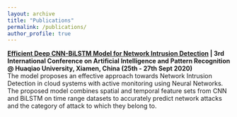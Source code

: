 ```yaml
---
layout: archive
title: "Publications"
permalink: /publications/
author_profile: true
---
```


**[Efficient Deep CNN-BiLSTM Model for Network Intrusion Detection](https://dl.acm.org/doi/10.1145/3430199.3430224) | 3rd International Conference on Artificial Intelligence and Pattern Recognition @ Huaqiao University, Xiamen, China (25th - 27th Sept 2020)**\
The model proposes an effective approach towards Network Intrusion Detection in cloud systems with active monitoring using Neural Networks. The proposed model combines spatial and temporal feature sets from CNN and BiLSTM on time range datasets to accurately predict network attacks and the category of attack to which they belong to.

